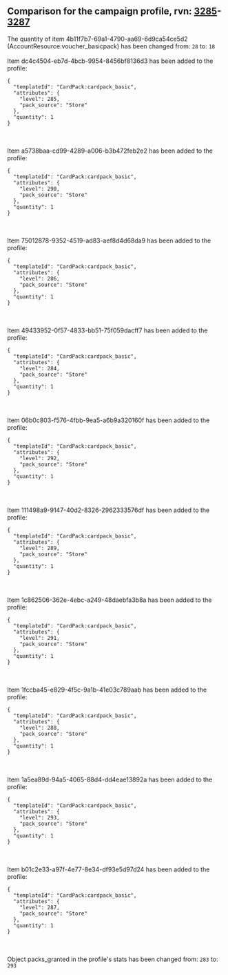 ## Comparison for the campaign profile, rvn: [3285](https://github.com/PRO100KatYT/FortniteProfileRevisions/tree/main/profiles/campaign/3285%20campaign.json)-[3287](https://github.com/PRO100KatYT/FortniteProfileRevisions/tree/main/profiles/campaign/3287%20campaign.json)

The quantity of item 4b11f7b7-69a1-4790-aa69-6d9ca54ce5d2 (AccountResource:voucher_basicpack) has been changed from: `28` to: `18`
<br><br>
Item dc4c4504-eb7d-4bcb-9954-8456bf8136d3 has been added to the profile:

```
{
  "templateId": "CardPack:cardpack_basic",
  "attributes": {
    "level": 285,
    "pack_source": "Store"
  },
  "quantity": 1
}
```

<br><br>
Item a5738baa-cd99-4289-a006-b3b472feb2e2 has been added to the profile:

```
{
  "templateId": "CardPack:cardpack_basic",
  "attributes": {
    "level": 290,
    "pack_source": "Store"
  },
  "quantity": 1
}
```

<br><br>
Item 75012878-9352-4519-ad83-aef8d4d68da9 has been added to the profile:

```
{
  "templateId": "CardPack:cardpack_basic",
  "attributes": {
    "level": 286,
    "pack_source": "Store"
  },
  "quantity": 1
}
```

<br><br>
Item 49433952-0f57-4833-bb51-75f059dacff7 has been added to the profile:

```
{
  "templateId": "CardPack:cardpack_basic",
  "attributes": {
    "level": 284,
    "pack_source": "Store"
  },
  "quantity": 1
}
```

<br><br>
Item 06b0c803-f576-4fbb-9ea5-a6b9a320160f has been added to the profile:

```
{
  "templateId": "CardPack:cardpack_basic",
  "attributes": {
    "level": 292,
    "pack_source": "Store"
  },
  "quantity": 1
}
```

<br><br>
Item 111498a9-9147-40d2-8326-2962333576df has been added to the profile:

```
{
  "templateId": "CardPack:cardpack_basic",
  "attributes": {
    "level": 289,
    "pack_source": "Store"
  },
  "quantity": 1
}
```

<br><br>
Item 1c862506-362e-4ebc-a249-48daebfa3b8a has been added to the profile:

```
{
  "templateId": "CardPack:cardpack_basic",
  "attributes": {
    "level": 291,
    "pack_source": "Store"
  },
  "quantity": 1
}
```

<br><br>
Item 1fccba45-e829-4f5c-9a1b-41e03c789aab has been added to the profile:

```
{
  "templateId": "CardPack:cardpack_basic",
  "attributes": {
    "level": 288,
    "pack_source": "Store"
  },
  "quantity": 1
}
```

<br><br>
Item 1a5ea89d-94a5-4065-88d4-dd4eae13892a has been added to the profile:

```
{
  "templateId": "CardPack:cardpack_basic",
  "attributes": {
    "level": 293,
    "pack_source": "Store"
  },
  "quantity": 1
}
```

<br><br>
Item b01c2e33-a97f-4e77-8e34-df93e5d97d24 has been added to the profile:

```
{
  "templateId": "CardPack:cardpack_basic",
  "attributes": {
    "level": 287,
    "pack_source": "Store"
  },
  "quantity": 1
}
```

<br><br>
Object packs_granted in the profile's stats has been changed from: `283` to: `293`
<br><br>
